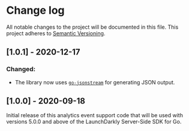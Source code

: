 # Change log

All notable changes to the project will be documented in this file. This project adheres to [Semantic Versioning](http://semver.org).

## [1.0.1] - 2020-12-17
### Changed:
- The library now uses [`go-jsonstream`](https://github.com/launchdarkly/go-jsonstream) for generating JSON output.

## [1.0.0] - 2020-09-18
Initial release of this analytics event support code that will be used with versions 5.0.0 and above of the LaunchDarkly Server-Side SDK for Go.
